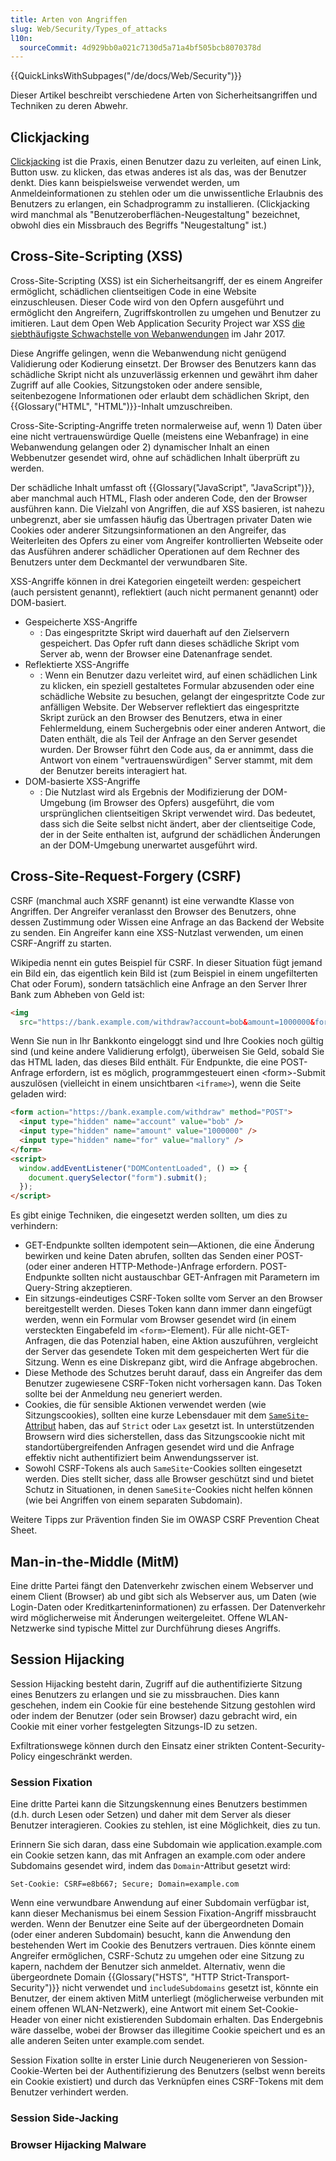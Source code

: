 ```yaml
---
title: Arten von Angriffen
slug: Web/Security/Types_of_attacks
l10n:
  sourceCommit: 4d929bb0a021c7130d5a71a4bf505bcb8070378d
---
```


{{QuickLinksWithSubpages("/de/docs/Web/Security")}}

Dieser Artikel beschreibt verschiedene Arten von Sicherheitsangriffen und Techniken zu deren Abwehr.

## Clickjacking

[Clickjacking](/de/docs/Web/Security/Attacks/Clickjacking) ist die Praxis, einen Benutzer dazu zu verleiten, auf einen Link, Button usw. zu klicken, das etwas anderes ist als das, was der Benutzer denkt. Dies kann beispielsweise verwendet werden, um Anmeldeinformationen zu stehlen oder um die unwissentliche Erlaubnis des Benutzers zu erlangen, ein Schadprogramm zu installieren. (Clickjacking wird manchmal als "Benutzeroberflächen-Neugestaltung" bezeichnet, obwohl dies ein Missbrauch des Begriffs "Neugestaltung" ist.)

## Cross-Site-Scripting (XSS)

Cross-Site-Scripting (XSS) ist ein Sicherheitsangriff, der es einem Angreifer ermöglicht, schädlichen clientseitigen Code in eine Website einzuschleusen. Dieser Code wird von den Opfern ausgeführt und ermöglicht den Angreifern, Zugriffskontrollen zu umgehen und Benutzer zu imitieren. Laut dem Open Web Application Security Project war XSS [die siebthäufigste Schwachstelle von Webanwendungen](https://owasp.org/www-project-top-ten/2017/Top_10) im Jahr 2017.

Diese Angriffe gelingen, wenn die Webanwendung nicht genügend Validierung oder Kodierung einsetzt. Der Browser des Benutzers kann das schädliche Skript nicht als unzuverlässig erkennen und gewährt ihm daher Zugriff auf alle Cookies, Sitzungstoken oder andere sensible, seitenbezogene Informationen oder erlaubt dem schädlichen Skript, den {{Glossary("HTML", "HTML")}}-Inhalt umzuschreiben.

Cross-Site-Scripting-Angriffe treten normalerweise auf, wenn 1) Daten über eine nicht vertrauenswürdige Quelle (meistens eine Webanfrage) in eine Webanwendung gelangen oder 2) dynamischer Inhalt an einen Webbenutzer gesendet wird, ohne auf schädlichen Inhalt überprüft zu werden.

Der schädliche Inhalt umfasst oft {{Glossary("JavaScript", "JavaScript")}}, aber manchmal auch HTML, Flash oder anderen Code, den der Browser ausführen kann. Die Vielzahl von Angriffen, die auf XSS basieren, ist nahezu unbegrenzt, aber sie umfassen häufig das Übertragen privater Daten wie Cookies oder anderer Sitzungsinformationen an den Angreifer, das Weiterleiten des Opfers zu einer vom Angreifer kontrollierten Webseite oder das Ausführen anderer schädlicher Operationen auf dem Rechner des Benutzers unter dem Deckmantel der verwundbaren Site.

XSS-Angriffe können in drei Kategorien eingeteilt werden: gespeichert (auch persistent genannt), reflektiert (auch nicht permanent genannt) oder DOM-basiert.

- Gespeicherte XSS-Angriffe
  - : Das eingespritzte Skript wird dauerhaft auf den Zielservern gespeichert. Das Opfer ruft dann dieses schädliche Skript vom Server ab, wenn der Browser eine Datenanfrage sendet.
- Reflektierte XSS-Angriffe
  - : Wenn ein Benutzer dazu verleitet wird, auf einen schädlichen Link zu klicken, ein speziell gestaltetes Formular abzusenden oder eine schädliche Website zu besuchen, gelangt der eingespritzte Code zur anfälligen Website. Der Webserver reflektiert das eingespritzte Skript zurück an den Browser des Benutzers, etwa in einer Fehlermeldung, einem Suchergebnis oder einer anderen Antwort, die Daten enthält, die als Teil der Anfrage an den Server gesendet wurden. Der Browser führt den Code aus, da er annimmt, dass die Antwort von einem "vertrauenswürdigen" Server stammt, mit dem der Benutzer bereits interagiert hat.
- DOM-basierte XSS-Angriffe
  - : Die Nutzlast wird als Ergebnis der Modifizierung der DOM-Umgebung (im Browser des Opfers) ausgeführt, die vom ursprünglichen clientseitigen Skript verwendet wird. Das bedeutet, dass sich die Seite selbst nicht ändert, aber der clientseitige Code, der in der Seite enthalten ist, aufgrund der schädlichen Änderungen an der DOM-Umgebung unerwartet ausgeführt wird.

## Cross-Site-Request-Forgery (CSRF)

CSRF (manchmal auch XSRF genannt) ist eine verwandte Klasse von Angriffen. Der Angreifer veranlasst den Browser des Benutzers, ohne dessen Zustimmung oder Wissen eine Anfrage an das Backend der Website zu senden. Ein Angreifer kann eine XSS-Nutzlast verwenden, um einen CSRF-Angriff zu starten.

Wikipedia nennt ein gutes Beispiel für CSRF. In dieser Situation fügt jemand ein Bild ein, das eigentlich kein Bild ist (zum Beispiel in einem ungefilterten Chat oder Forum), sondern tatsächlich eine Anfrage an den Server Ihrer Bank zum Abheben von Geld ist:

```html
<img
  src="https://bank.example.com/withdraw?account=bob&amount=1000000&for=mallory" />
```

Wenn Sie nun in Ihr Bankkonto eingeloggt sind und Ihre Cookies noch gültig sind (und keine andere Validierung erfolgt), überweisen Sie Geld, sobald Sie das HTML laden, das dieses Bild enthält. Für Endpunkte, die eine POST-Anfrage erfordern, ist es möglich, programmgesteuert einen \<form>-Submit auszulösen (vielleicht in einem unsichtbaren `<iframe>`), wenn die Seite geladen wird:

```html
<form action="https://bank.example.com/withdraw" method="POST">
  <input type="hidden" name="account" value="bob" />
  <input type="hidden" name="amount" value="1000000" />
  <input type="hidden" name="for" value="mallory" />
</form>
<script>
  window.addEventListener("DOMContentLoaded", () => {
    document.querySelector("form").submit();
  });
</script>
```

Es gibt einige Techniken, die eingesetzt werden sollten, um dies zu verhindern:

- GET-Endpunkte sollten idempotent sein—Aktionen, die eine Änderung bewirken und keine Daten abrufen, sollten das Senden einer POST- (oder einer anderen HTTP-Methode-)Anfrage erfordern. POST-Endpunkte sollten nicht austauschbar GET-Anfragen mit Parametern im Query-String akzeptieren.
- Ein sitzungs-eindeutiges CSRF-Token sollte vom Server an den Browser bereitgestellt werden. Dieses Token kann dann immer dann eingefügt werden, wenn ein Formular vom Browser gesendet wird (in einem versteckten Eingabefeld im `<form>`-Element). Für alle nicht-GET-Anfragen, die das Potenzial haben, eine Aktion auszuführen, vergleicht der Server das gesendete Token mit dem gespeicherten Wert für die Sitzung. Wenn es eine Diskrepanz gibt, wird die Anfrage abgebrochen.
- Diese Methode des Schutzes beruht darauf, dass ein Angreifer das dem Benutzer zugewiesene CSRF-Token nicht vorhersagen kann. Das Token sollte bei der Anmeldung neu generiert werden.
- Cookies, die für sensible Aktionen verwendet werden (wie Sitzungscookies), sollten eine kurze Lebensdauer mit dem [`SameSite`-Attribut](/de/docs/Web/HTTP/Guides/Cookies#controlling_third-party_cookies_with_samesite) haben, das auf `Strict` oder `Lax` gesetzt ist. In unterstützenden Browsern wird dies sicherstellen, dass das Sitzungscookie nicht mit standortübergreifenden Anfragen gesendet wird und die Anfrage effektiv nicht authentifiziert beim Anwendungsserver ist.
- Sowohl CSRF-Tokens als auch `SameSite`-Cookies sollten eingesetzt werden. Dies stellt sicher, dass alle Browser geschützt sind und bietet Schutz in Situationen, in denen `SameSite`-Cookies nicht helfen können (wie bei Angriffen von einem separaten Subdomain).

Weitere Tipps zur Prävention finden Sie im OWASP CSRF Prevention Cheat Sheet.

## Man-in-the-Middle (MitM)

Eine dritte Partei fängt den Datenverkehr zwischen einem Webserver und einem Client (Browser) ab und gibt sich als Webserver aus, um Daten (wie Login-Daten oder Kreditkarteninformationen) zu erfassen. Der Datenverkehr wird möglicherweise mit Änderungen weitergeleitet. Offene WLAN-Netzwerke sind typische Mittel zur Durchführung dieses Angriffs.

## Session Hijacking

Session Hijacking besteht darin, Zugriff auf die authentifizierte Sitzung eines Benutzers zu erlangen und sie zu missbrauchen. Dies kann geschehen, indem ein Cookie für eine bestehende Sitzung gestohlen wird oder indem der Benutzer (oder sein Browser) dazu gebracht wird, ein Cookie mit einer vorher festgelegten Sitzungs-ID zu setzen.

Exfiltrationswege können durch den Einsatz einer strikten Content-Security-Policy eingeschränkt werden.

### Session Fixation

Eine dritte Partei kann die Sitzungskennung eines Benutzers bestimmen (d.h. durch Lesen oder Setzen) und daher mit dem Server als dieser Benutzer interagieren. Cookies zu stehlen, ist eine Möglichkeit, dies zu tun.

Erinnern Sie sich daran, dass eine Subdomain wie application.example.com ein Cookie setzen kann, das mit Anfragen an example.com oder andere Subdomains gesendet wird, indem das `Domain`-Attribut gesetzt wird:

```http
Set-Cookie: CSRF=e8b667; Secure; Domain=example.com
```

Wenn eine verwundbare Anwendung auf einer Subdomain verfügbar ist, kann dieser Mechanismus bei einem Session Fixation-Angriff missbraucht werden. Wenn der Benutzer eine Seite auf der übergeordneten Domain (oder einer anderen Subdomain) besucht, kann die Anwendung den bestehenden Wert im Cookie des Benutzers vertrauen. Dies könnte einem Angreifer ermöglichen, CSRF-Schutz zu umgehen oder eine Sitzung zu kapern, nachdem der Benutzer sich anmeldet. Alternativ, wenn die übergeordnete Domain {{Glossary("HSTS", "HTTP Strict-Transport-Security")}} nicht verwendet und `includeSubdomains` gesetzt ist, könnte ein Benutzer, der einem aktiven MitM unterliegt (möglicherweise verbunden mit einem offenen WLAN-Netzwerk), eine Antwort mit einem Set-Cookie-Header von einer nicht existierenden Subdomain erhalten. Das Endergebnis wäre dasselbe, wobei der Browser das illegitime Cookie speichert und es an alle anderen Seiten unter example.com sendet.

Session Fixation sollte in erster Linie durch Neugenerieren von Session-Cookie-Werten bei der Authentifizierung des Benutzers (selbst wenn bereits ein Cookie existiert) und durch das Verknüpfen eines CSRF-Tokens mit dem Benutzer verhindert werden.

### Session Side-Jacking

### Browser Hijacking Malware

